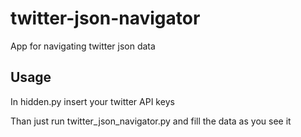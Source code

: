 # twitter-json-navigator

App for navigating twitter json data

## Usage

In hidden.py insert your twitter API keys

Than just run twitter_json_navigator.py and fill the data as you see it
